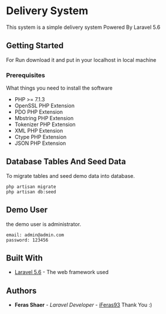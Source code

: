 # Delivery System
This system is a simple delivery system Powered By Laravel 5.6 

## Getting Started
For Run download it and put in your localhost in local machine

### Prerequisites

What things you need to install the software

* PHP >= 7.1.3
* OpenSSL PHP Extension
* PDO PHP Extension
* Mbstring PHP Extension
* Tokenizer PHP Extension
* XML PHP Extension
* Ctype PHP Extension
* JSON PHP Extension



## Database Tables And Seed Data

To migrate tables and seed demo data into database.

```
php artisan migrate
php artisan db:seed
```



## Demo User

the demo user is administrator.
```
email: admin@admin.com
password: 123456
```


## Built With

* [Laravel 5.6](https://laravel.com/docs/5.6) - The web framework used


## Authors

* **Feras Shaer** - *Laravel Developer* - [iFeras93](https://github.com/iFeras93)
Thank You :)

